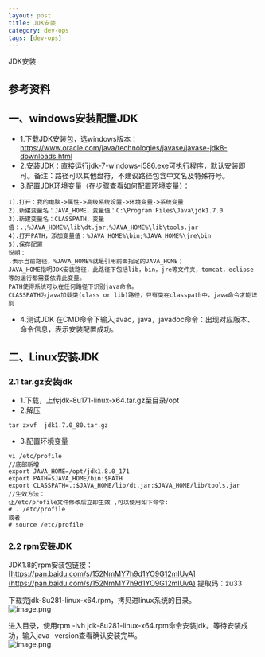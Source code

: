 ```yaml
---
layout: post
title: JDK安装
category: dev-ops
tags: [dev-ops]
---
```


JDK安装

## 参考资料

## 一、windows安装配置JDK
- 1.下载JDK安装包，选windows版本：https://www.oracle.com/java/technologies/javase/javase-jdk8-downloads.html
- 2.安装JDK：直接运行jdk-7-windows-i586.exe可执行程序，默认安装即可。备注：路径可以其他盘符，不建议路径包含中文名及特殊符号。
- 3.配置JDK环境变量（在步骤查看如何配置环境变量）：
```
1).打开：我的电脑->属性->高级系统设置->环境变量->系统变量
2).新建变量名：JAVA_HOME，变量值：C:\Program Files\Java\jdk1.7.0
3).新建变量名：CLASSPATH，变量值：.;%JAVA_HOME%\lib\dt.jar;%JAVA_HOME%\lib\tools.jar
4).打开PATH，添加变量值：%JAVA_HOME%\bin;%JAVA_HOME%\jre\bin
5).保存配置  
说明：
.表示当前路径，%JAVA_HOME%就是引用前面指定的JAVA_HOME；
JAVA_HOME指明JDK安装路径，此路径下包括lib，bin，jre等文件夹，tomcat，eclipse等的运行都需要依靠此变量。
PATH使得系统可以在任何路径下识别java命令。
CLASSPATH为java加载类(class or lib)路径，只有类在classpath中，java命令才能识别
```
- 4.测试JDK
在CMD命令下输入javac，java，javadoc命令：出现对应版本、命令信息，表示安装配置成功。

## 二、Linux安装JDK
### 2.1 tar.gz安装jdk
- 1.下载，上传jdk-8u171-linux-x64.tar.gz至目录/opt
- 2.解压
```
tar zxvf  jdk1.7.0_80.tar.gz
```
- 3.配置环境变量  
```
vi /etc/profile
//底部新增
export JAVA_HOME=/opt/jdk1.8.0_171
export PATH=$JAVA_HOME/bin:$PATH
export CLASSPATH=.:$JAVA_HOME/lib/dt.jar:$JAVA_HOME/lib/tools.jar 
//生效方法：
让/etc/profile文件修改后立即生效 ,可以使用如下命令:
# . /etc/profile
或者
# source /etc/profile
```

### 2.2 rpm安装JDK
JDK1.8的rpm安装包链接：[https://pan.baidu.com/s/152NmMY7h9d1YO9G12mIUvA](https://pan.baidu.com/s/152NmMY7h9d1YO9G12mIUvA) 提取码：zu33 

下载完jdk-8u281-linux-x64.rpm，拷贝进linux系统的目录。  
![image.png](https://cdn.nlark.com/yuque/0/2021/png/12493186/1611819910496-4641a53f-0c92-44ba-b419-f0931a1fb9cd.png#align=left&display=inline&height=161&margin=%5Bobject%20Object%5D&name=image.png&originHeight=214&originWidth=865&size=15024&status=done&style=none&width=651)

进入目录，使用rpm -ivh  jdk-8u281-linux-x64.rpm命令安装jdk。等待安装成功，输入java -version查看确认安装完毕。  
![image.png](https://cdn.nlark.com/yuque/0/2021/png/12493186/1611820055932-7c6ca395-9c9e-4edb-a7ae-4ecdeff822e5.png#align=left&display=inline&height=353&margin=%5Bobject%20Object%5D&name=image.png&originHeight=353&originWidth=645&size=32465&status=done&style=none&width=645)
